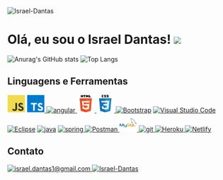 

<p align="left"><img src="https://komarev.com/ghpvc/?username=israel-97" alt="Israel-Dantas" /></p>

<h1> Olá, eu sou o Israel Dantas! <img src="https://i.imgur.com/YnGC2iy.png" width="30px"></h1>

![Anurag's GitHub stats](https://github-readme-stats.vercel.app/api?username=israel-97&show_icons=true&theme=highcontrast) ![Top Langs](https://github-readme-stats.vercel.app/api/top-langs/?username=israel-97&layout=compact&theme=highcontrast)
## Linguagens e Ferramentas

<div style="display: inline_block">

<a href="https://developer.mozilla.org/en-US/docs/Web/JavaScript" target="_blank"> <img src="https://raw.githubusercontent.com/devicons/devicon/master/icons/javascript/javascript-original.svg" alt="javascript" width="40" height="40"/></a>
<a href="https://www.typescriptlang.org/" target="_blank"> <img src="https://raw.githubusercontent.com/devicons/devicon/master/icons/typescript/typescript-original.svg" alt="typescript" width="40" height="40"/> </a>
<a href="https://angular.io" target="_blank"> <img src="https://angular.io/assets/images/logos/angular/angular.svg" alt="angular" width="40" height="40"/> </a>
<a href="https://www.w3.org/html/" target="_blank"> <img src="https://raw.githubusercontent.com/devicons/devicon/master/icons/html5/html5-original-wordmark.svg" alt="html5" width="40" height="40"/> </a> 
<a href="https://www.w3schools.com/css/" target="_blank"> <img src="https://raw.githubusercontent.com/devicons/devicon/master/icons/css3/css3-original-wordmark.svg" alt="css3" width="40" height="40"/> </a>
<a href="https://getbootstrap.com/" target="_blank"> <img src="https://i.imgur.com/K9mj3iw.png" alt="Bootstrap" width="40" height="40"/></a> <a href="https://code.visualstudio.com/" target="_blank"> <img src="https://i.imgur.com/rzWYiRL.png" alt="Visual Studio Code" width="40" height="40"/></a> <a href="https://www.eclipse.org/downloads/" target="_blank"> <img src="https://i.imgur.com/g9bXfzb.png" alt="Eclipse" width="40" height="40"/></a> <a href="https://www.java.com/pt-BR/" target="_blank"> <img src="https://i.imgur.com/WVyXabl.png" alt="java" width="40" height="40"/></a>
<a href="https://spring.io/" target="_blank"> <img src="https://www.vectorlogo.zone/logos/springio/springio-icon.svg" alt="spring" width="40" height="40"/> </a> 
<a href="https://www.postman.com/" target="_blank"> <img src="https://i.imgur.com/QXmPmOQ.png" alt="Postman" width="40" height="40"/> </a>
<a href="https://www.mysql.com/" target="_blank"> <img src="https://raw.githubusercontent.com/devicons/devicon/master/icons/mysql/mysql-original-wordmark.svg" alt="mysql" width="40" height="40"/> </a> <a href="https://git-scm.com/" target="_blank"> <img src="https://www.vectorlogo.zone/logos/git-scm/git-scm-icon.svg" alt="git" width="40" height="40"/> </a>
<a href="https://www.heroku.com/" target="_blank"> <img src="https://i.imgur.com/Vpe8Njc.png" alt="Heroku" width="40" height="40"/> </a>
<a href="https://www.netlify.com/" target="_blank"> <img src="https://i.imgur.com/I2fYpFk.png" alt="Netlify" width="40" height="40"/> </a>

</div>

## Contato
<p align = "left">
   </a>
  <a href="mailto:israel.dantas1@gmail.com" target="_blank">
    <img src = "https://img.shields.io/badge/Gmail-D14836?style=for-the-badge&logo=gmail&logoColor=white" alt = "israel.dantas1@gmail.com" />
  </a> 
 <a href="https://www.linkedin.com/in/israel-dantas-gerente/" target="_blank">
    <img src = "https://img.shields.io/badge/LinkedIn-0077B5?style=for-the-badge&logo=linkedin&logoColor=white" alt = "Israel-Dantas" />
  </a>
</p>

